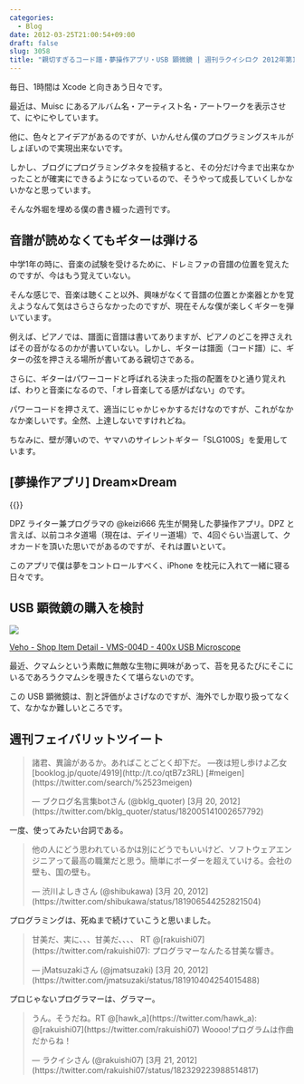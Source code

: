 ```yaml
---
categories:
  - Blog
date: 2012-03-25T21:00:54+09:00
draft: false
slug: 3058
title: "親切すぎるコード譜・夢操作アプリ・USB 顕微鏡 | 週刊ラクイシロク 2012年第12週"
---
```


毎日、1時間は Xcode と向きあう日々です。

最近は、Muisc にあるアルバム名・アーティスト名・アートワークを表示させて、にやにやしています。

他に、色々とアイデアがあるのですが、いかんせん僕のプログラミングスキルがしょぼいので実現出来ないです。

しかし、ブログにプログラミングネタを投稿すると、その分だけ今まで出来なかったことが確実にできるようになっているので、そうやって成長していくしかないかなと思っています。

そんな外堀を埋める僕の書き綴った週刊です。

## 音譜が読めなくてもギターは弾ける

中学1年の時に、音楽の試験を受けるために、ドレミファの音譜の位置を覚えたのですが、今はもう覚えていない。

そんな感じで、音楽は聴くこと以外、興味がなくて音譜の位置とか楽器とかを覚えようなんて気はさらさらなかったのですが、現在そんな僕が楽しくギターを弾いています。

例えば、ピアノでは、譜面に音譜は書いてありますが、ピアノのどこを押さえればその音がなるのかが書いていない。しかし、ギターは譜面（コード譜）に、ギターの弦を押さえる場所が書いてある親切さである。

さらに、ギターはパワーコードと呼ばれる決まった指の配置をひと通り覚えれば、わりと音楽になるので、「オレ音楽してる感がぱない」のです。

パワーコードを押さえて、適当にじゃかじゃかするだけなのですが、これがなかなか楽しいです。全然、上達しないですけれどね。

ちなみに、壁が薄いので、ヤマハのサイレントギター「SLG100S」を愛用しています。

## [夢操作アプリ] Dream×Dream

{{<app id="509989267" title="Dream×Dream 1.0.0（無料）" src="https://a2.mzstatic.com/us/r1000/103/Purple/v4/86/19/b8/8619b8ad-7821-5c09-ca99-14a44e59fe1a/QbgQnk6ObyLPWVu9ixcApg-temp-upload.fjjljmey.100x100-75.png">}}

DPZ ライター兼プログラマの @keizi666 先生が開発した夢操作アプリ。DPZ と言えば、以前コネタ道場（現在は、デイリー道場）で、4回ぐらい当選して、クオカードを頂いた思いでがあるのですが、それは置いといて。

このアプリで僕は夢をコントロールすべく、iPhone を枕元に入れて一緒に寝る日々です。

## USB 顕微鏡の購入を検討

![](/images/2012/03/3058_1.png)

[Veho - Shop Item Detail - VMS-004D - 400x USB Microscope](http://www.veho-lifestyleshop.com/lifestyleshop/shop_detail.aspx?article=40)

最近、クマムシという素敵に無敵な生物に興味があって、苔を見るたびにそこにいるであろうクマムシを覗きたくて堪らないのです。

この USB 顕微鏡は、割と評価がよさげなのですが、海外でしか取り扱ってなくて、なかなか難しいところです。

## 週刊フェイバリットツイート

<blockquote class="twitter-tweet" lang="ja"><p>諸君、異論があるか。あればことごとく却下だ。 ―夜は短し歩けよ乙女 [booklog.jp/quote/4919](http://t.co/qtB7z3RL) [#meigen](https://twitter.com/search/%2523meigen)</p>&mdash; ブクログ名言集botさん (@bklg_quoter) [3月 20, 2012](https://twitter.com/bklg_quoter/status/182005141002657792)</p></blockquote>

一度、使ってみたい台詞である。

<blockquote class="twitter-tweet" lang="ja"><p>他の人にどう思われているかは別にどうでもいいけど、ソフトウェアエンジニアって最高の職業だと思う。簡単にボーダーを超えていける。会社の壁も、国の壁も。</p>&mdash; 渋川よしきさん (@shibukawa) [3月 20, 2012](https://twitter.com/shibukawa/status/181906544252821504)</p></blockquote>

プログラミングは、死ぬまで続けていこうと思いました。

<blockquote class="twitter-tweet" lang="ja"><p>甘美だ、実に、、、甘美だ、、、、 RT @[rakuishi07](https://twitter.com/rakuishi07): プログラマーなんたる甘美な響き。</p>&mdash; jMatsuzakiさん (@jmatsuzaki) [3月 20, 2012](https://twitter.com/jmatsuzaki/status/181910404254015488)</p></blockquote>

プロじゃないプログラマーは、グラマー。

<blockquote class="twitter-tweet" lang="ja"><p>うん。そうだね。RT @[hawk_a](https://twitter.com/hawk_a): @[rakuishi07](https://twitter.com/rakuishi07) Woooo!プログラムは作曲だからね！</p>&mdash; ラクイシさん (@rakuishi07) [3月 21, 2012](https://twitter.com/rakuishi07/status/182329223988514817)</p></blockquote>

